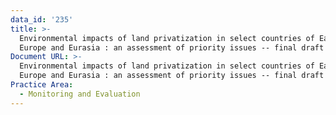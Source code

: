 ```yaml
---
data_id: '235'
title: >-
  Environmental impacts of land privatization in select countries of Eastern
  Europe and Eurasia : an assessment of priority issues -- final draft report
Document URL: >-
  Environmental impacts of land privatization in select countries of Eastern
  Europe and Eurasia : an assessment of priority issues -- final draft report
Practice Area:
  - Monitoring and Evaluation
---
```


